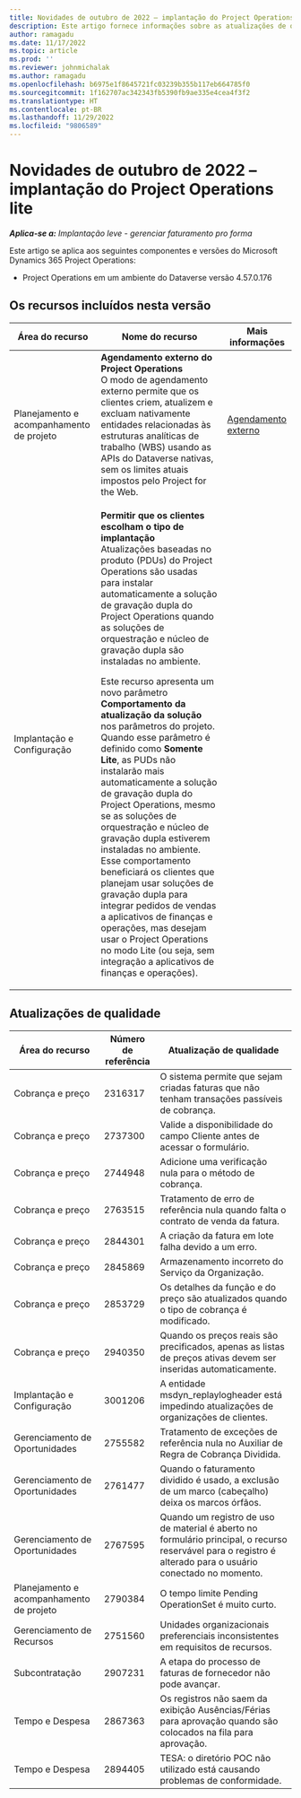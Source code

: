 ```yaml
---
title: Novidades de outubro de 2022 – implantação do Project Operations lite
description: Este artigo fornece informações sobre as atualizações de qualidade disponíveis na versão de outubro de 2022 da implantação lite do Microsoft Dynamics 365 Project Operations.
author: ramagadu
ms.date: 11/17/2022
ms.topic: article
ms.prod: ''
ms.reviewer: johnmichalak
ms.author: ramagadu
ms.openlocfilehash: b6975e1f8645721fc03239b355b117eb664785f0
ms.sourcegitcommit: 1f162707ac342343fb5390fb9ae335e4cea4f3f2
ms.translationtype: HT
ms.contentlocale: pt-BR
ms.lasthandoff: 11/29/2022
ms.locfileid: "9806589"
---
```

# <a name="whats-new-october-2022---project-operations-lite-deployment"></a>Novidades de outubro de 2022 – implantação do Project Operations lite

_**Aplica-se a:** Implantação leve - gerenciar faturamento pro forma_

Este artigo se aplica aos seguintes componentes e versões do Microsoft Dynamics 365 Project Operations:

- Project Operations em um ambiente do Dataverse versão 4.57.0.176

## <a name="features-included-in-this-release"></a>Os recursos incluídos nesta versão

| Área do recurso | Nome do recurso | Mais informações |
| --- | --- | --- |
| Planejamento e acompanhamento de projeto | **Agendamento externo do Project Operations**<br>O modo de agendamento externo permite que os clientes criem, atualizem e excluam nativamente entidades relacionadas às estruturas analíticas de trabalho (WBS) usando as APIs do Dataverse nativas, sem os limites atuais impostos pelo Project for the Web. | [Agendamento externo](/dynamics365/project-operations/project-management/external-scheduling) |
| Implantação e Configuração | <p>**Permitir que os clientes escolham o tipo de implantação**<br>Atualizações baseadas no produto (PDUs) do Project Operations são usadas para instalar automaticamente a solução de gravação dupla do Project Operations quando as soluções de orquestração e núcleo de gravação dupla são instaladas no ambiente.</p><p>Este recurso apresenta um novo parâmetro **Comportamento da atualização da solução** nos parâmetros do projeto. Quando esse parâmetro é definido como **Somente Lite**, as PUDs não instalarão mais automaticamente a solução de gravação dupla do Project Operations, mesmo se as soluções de orquestração e núcleo de gravação dupla estiverem instaladas no ambiente. Esse comportamento beneficiará os clientes que planejam usar soluções de gravação dupla para integrar pedidos de vendas a aplicativos de finanças e operações, mas desejam usar o Project Operations no modo Lite (ou seja, sem integração a aplicativos de finanças e operações).</p> | |

## <a name="quality-updates"></a>Atualizações de qualidade

| Área do recurso | Número de referência | Atualização de qualidade |
| --- | --- | --- |
| Cobrança e preço | 2316317 | O sistema permite que sejam criadas faturas que não tenham transações passíveis de cobrança. |
| Cobrança e preço | 2737300 | Valide a disponibilidade do campo Cliente antes de acessar o formulário. |
| Cobrança e preço | 2744948 | Adicione uma verificação nula para o método de cobrança. |
| Cobrança e preço | 2763515 | Tratamento de erro de referência nula quando falta o contrato de venda da fatura. |
| Cobrança e preço | 2844301 | A criação da fatura em lote falha devido a um erro. |
| Cobrança e preço | 2845869 | Armazenamento incorreto do Serviço da Organização. |
| Cobrança e preço | 2853729 | Os detalhes da função e do preço são atualizados quando o tipo de cobrança é modificado. |
| Cobrança e preço | 2940350 | Quando os preços reais são precificados, apenas as listas de preços ativas devem ser inseridas automaticamente. |
| Implantação e Configuração | 3001206 | A entidade msdyn\_replaylogheader está impedindo atualizações de organizações de clientes. |
| Gerenciamento de Oportunidades | 2755582 | Tratamento de exceções de referência nula no Auxiliar de Regra de Cobrança Dividida. |
| Gerenciamento de Oportunidades | 2761477 | Quando o faturamento dividido é usado, a exclusão de um marco (cabeçalho) deixa os marcos órfãos. |
| Gerenciamento de Oportunidades | 2767595 | Quando um registro de uso de material é aberto no formulário principal, o recurso reservável para o registro é alterado para o usuário conectado no momento. |
| Planejamento e acompanhamento de projeto | 2790384 | O tempo limite Pending OperationSet é muito curto. |
| Gerenciamento de Recursos | 2751560 | Unidades organizacionais preferenciais inconsistentes em requisitos de recursos. |
| Subcontratação | 2907231 | A etapa do processo de faturas de fornecedor não pode avançar. |
| Tempo e Despesa | 2867363 | Os registros não saem da exibição Ausências/Férias para aprovação quando são colocados na fila para aprovação. |
| Tempo e Despesa | 2894405 | TESA: o diretório POC não utilizado está causando problemas de conformidade. |
